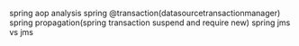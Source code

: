 spring aop analysis
spring @transaction(datasourcetransactionmanager)
spring propagation(spring transaction suspend and require new)
spring jms vs jms
